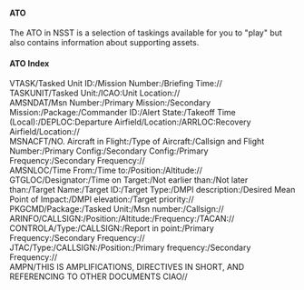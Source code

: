 #### ATO

The ATO in NSST is a selection of taskings available for you to "play" but also contains information about supporting assets.


#### ATO Index
  
VTASK/Tasked Unit ID:/Mission Number:/Briefing Time://  
TASKUNIT/Tasked Unit:/ICAO:Unit Location://  
AMSNDAT/Msn Number:/Primary Mission:/Secondary Mission:/Package:/Commander ID:/Alert State:/Takeoff Time (Local):/DEPLOC:Departure Airfield/Location:/ARRLOC:Recovery Airfield/Location://  
MSNACFT/NO. Aircraft in Flight:/Type of Aircraft:/Callsign and Flight Number:/Primary Config:/Secondary Config:/Primary Frequency:/Secondary Frequency://  
AMSNLOC/Time From:/Time to:/Position:/Altitude://  
GTGLOC/Designator:/Time on Target:/Not earlier than:/Not later than:/Target Name:/Target ID:/Target Type:/DMPI description:/Desired Mean Point of Impact:/DMPI elevation:/Target priority://  
PKGCMD/Package:/Tasked Unit:/Msn number:/Callsign://  
ARINFO/CALLSIGN:/Position:/Altitude:/Frequency:/TACAN://  
CONTROLA/Type:/CALLSIGN:/Report in point:/Primary Frequency:/Secondary Frequency://  
JTAC/Type:/CALLSIGN:/Position:/Primary frequency:/Secondary Frequency://  
AMPN/THIS IS AMPLIFICATIONS, DIRECTIVES IN SHORT,
AND REFERENCING TO OTHER DOCUMENTS
CIAO//  

